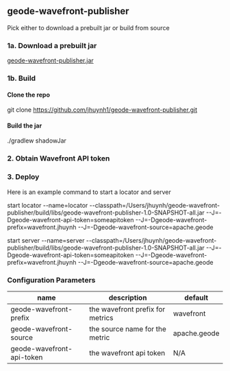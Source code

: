 ## geode-wavefront-publisher
Pick either to download a prebuilt jar or build from source

### 1a. Download a prebuilt jar
[geode-wavefront-publisher.jar](https://bintray.com/jasonhuynh/jhuynh1-maven/download_file?file_path=com%2Fgithub%2Fjhuynh1%2Fgeode%2Fwavefront%2Fgeode-wavefront-publisher%2F1.0%2Fgeode-wavefront-publisher-1.0-all.jar)

### 1b. Build
#### Clone the repo
git clone https://github.com/jhuynh1/geode-wavefront-publisher.git

#### Build the jar
./gradlew shadowJar

### 2. Obtain Wavefront API token

### 3. Deploy
Here is an example command to start a locator and server

start locator --name=locator --classpath=/Users/jhuynh/geode-wavefront-publisher/build/libs/geode-wavefront-publisher-1.0-SNAPSHOT-all.jar --J=-Dgeode-wavefront-api-token=someapitoken --J=-Dgeode-wavefront-prefix=wavefront.jhuynh --J=-Dgeode-wavefront-source=apache.geode

start server --name=server --classpath=/Users/jhuynh/geode-wavefront-publisher/build/libs/geode-wavefront-publisher-1.0-SNAPSHOT-all.jar --J=-Dgeode-wavefront-api-token=someapitoken --J=-Dgeode-wavefront-prefix=wavefront.jhuynh --J=-Dgeode-wavefront-source=apache.geode


### Configuration Parameters
|name|description|default|
|-----|-----|-----|
|geode-wavefront-prefix| the wavefront prefix for metrics| wavefront |
|geode-wavefront-source| the source name for the metric| apache.geode|
|geode-wavefront-api-token| the wavefront api token| N/A|
